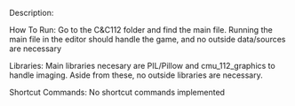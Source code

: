 Description:

How To Run:  Go to the C&C112 folder and find the main file. Running the main
file in the editor should handle the game, and no outside data/sources are
necessary

Libraries: Main libraries necesary are PIL/Pillow and cmu_112_graphics to handle
imaging. Aside from these, no outside libraries are necessary.

Shortcut Commands: No shortcut commands implemented
